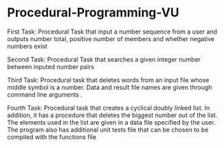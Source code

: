 # Procedural-Programming-VU

First Task: Procedural Task that input a number sequence from a user and outputs number total, positive number of members and whether negative numbers exist

Second Task: Procedural Task that searches a given integer number between inputed number pairs

Third Task: Procedural task that deletes words from an input file whose middle symbol is a number. 
            Data and result file names are given through command line arguments .
            
Fourth Task: Procedural task that creates a cyclical doubly linked list. In addition, it has a procedure that deletes the biggest number out of the list.
             The elements used in the list are given in a data file specified by the user.
             The program also has additional unit tests file that can be chosen to be compiled with the functions file
